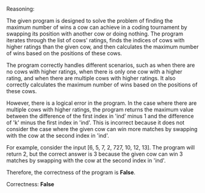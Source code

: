 Reasoning:

The given program is designed to solve the problem of finding the maximum number of wins a cow can achieve in a coding tournament by swapping its position with another cow or doing nothing. The program iterates through the list of cows' ratings, finds the indices of cows with higher ratings than the given cow, and then calculates the maximum number of wins based on the positions of these cows.

The program correctly handles different scenarios, such as when there are no cows with higher ratings, when there is only one cow with a higher rating, and when there are multiple cows with higher ratings. It also correctly calculates the maximum number of wins based on the positions of these cows.

However, there is a logical error in the program. In the case where there are multiple cows with higher ratings, the program returns the maximum value between the difference of the first index in 'ind' minus 1 and the difference of 'k' minus the first index in 'ind'. This is incorrect because it does not consider the case where the given cow can win more matches by swapping with the cow at the second index in 'ind'.

For example, consider the input [6, 5, 7, 2, 727, 10, 12, 13]. The program will return 2, but the correct answer is 3 because the given cow can win 3 matches by swapping with the cow at the second index in 'ind'.

Therefore, the correctness of the program is **False**.

Correctness: **False**